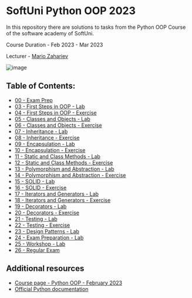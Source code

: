# SoftUni Python OOP 2023

In this repository there are solutions to tasks from the Python OOP Course of the software academy of SoftUni.

Course Duration - Feb 2023 - Mar 2023

Lecturer - [Mario Zahariev](https://www.linkedin.com/in/mario-zahariev-753a7b202/) 

![image](https://user-images.githubusercontent.com/68993494/185683680-bcfefe65-88fb-4192-b0b2-ff9130c39487.png)

## Table of Contents:

- [00 - Exam Prep]()
- [03 - First Steps in OOP - Lab](/petarivanov95/SoftUni-Python-OOP-2023/tree/main/03%20-%20First%20Steps%20in%20OOP%20-%20Lab)
- [04 - First Steps in OOP - Exercise](/petarivanov95/SoftUni-Python-OOP-2023/tree/main/04%20-%20First%20Steps%20in%20OOP%20-%20Exercise)
- [05 - Classes and Objects - Lab](/petarivanov95/SoftUni-Python-OOP-2023/tree/main/05%20-%20Classes%20and%20Objects%20-%20Lab)
- [06 - Classes and Objects - Exercise](/petarivanov95/SoftUni-Python-OOP-2023/tree/main/06%20-%20Classes%20and%20Objects%20-%20Exercise)
- [07 - Inheritance - Lab](/petarivanov95/SoftUni-Python-OOP-2023/tree/main/07%20-%20Inheritance%20-%20Lab)
- [08 - Inheritance - Exercise](/petarivanov95/SoftUni-Python-OOP-2023/tree/main/08%20-%20Inheritance%20-%20Exercise)
- [09 - Encapsulation - Lab](/petarivanov95/SoftUni-Python-OOP-2023/tree/main/09%20-%20Encapsulation%20-%20Lab)
- [10 - Encapsulation - Exercise](/petarivanov95/SoftUni-Python-OOP-2023/tree/main/10%20-%20Encapsulation%20-%20Exercise)
- [11 - Static and Class Methods - Lab](/petarivanov95/SoftUni-Python-OOP-2023/tree/main/11%20-%20Static%20and%20Class%20Methods%20-%20Lab)
- [12 - Static and Class Methods - Exercise](/petarivanov95/SoftUni-Python-OOP-2023/tree/main/12%20-%20Static%20and%20Class%20Methods%20-%20Exercise)
- [13 - Polymorphism and Abstraction - Lab](/petarivanov95/SoftUni-Python-OOP-2023/tree/main/13%20-%20Polymorphism%20and%20Abstraction%20-%20Lab)
- [14 - Polymorphism and Abstraction - Exercise](/petarivanov95/SoftUni-Python-OOP-2023/tree/main/14%20-%20Polymorphism%20and%20Abstraction%20-%20Exercise)
- [15 - SOLID - Lab](/petarivanov95/SoftUni-Python-OOP-2023/tree/main/15%20-%20SOLID%20-%20Lab)
- [16 - SOLID - Exercise](/petarivanov95/SoftUni-Python-OOP-2023/tree/main/16%20-%20SOLID%20-%20Exercise)
- [17 - Iterators and Generators - Lab](/petarivanov95/SoftUni-Python-OOP-2023/tree/main/17%20-%20Iterators%20and%20Generators%20-%20Lab)
- [18 - Iterators and Generators - Exercise](/petarivanov95/SoftUni-Python-OOP-2023/tree/main/18%20-%20Iterators%20and%20Generators%20-%20Exercise)
- [19 - Decorators - Lab](/petarivanov95/SoftUni-Python-OOP-2023/tree/main/19%20-%20Decorators%20-%20Lab)
- [20 - Decorators - Exercise](/petarivanov95/SoftUni-Python-OOP-2023/tree/main/20%20-%20Decorators%20-%20Exercise)
- [21 - Testing - Lab](/petarivanov95/SoftUni-Python-OOP-2023/tree/main/21%20-%20Testing%20-%20Lab)
- [22 - Testing - Exercise](/petarivanov95/SoftUni-Python-OOP-2023/tree/main/22%20-%20Testing%20-%20Exercise)
- [23 - Design Patterns - Lab](/petarivanov95/SoftUni-Python-OOP-2023/tree/main/23%20-%20Design%20Patterns%20-%20Lab)
- [24 - Exam Preparation - Lab]()
- [25 - Workshop - Lab]()
- [26 - Regular Exam]()

## Additional resources

- [Course page - Python OOP - February 2023](https://softuni.bg/trainings/3964/python-oop-february-2023)
- [Official Python documentation](https://docs.python.org/3/)

